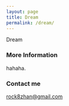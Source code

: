 ```yaml
---
layout: page
title: Dream
permalink: /dream/
---
```


Dream 

### More Information

hahaha.

### Contact me

[rock8zhan@gmail.com](mailto:rock8zhan@gmail.com)
